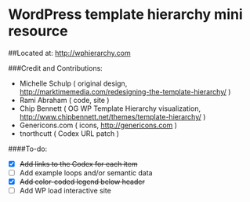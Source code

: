 WordPress template hierarchy mini resource
==========================================

##Located at: http://wphierarchy.com

###Credit and Contributions:

- Michelle Schulp ( original design, http://marktimemedia.com/redesigning-the-template-hierarchy/ )
- Rami Abraham ( code, site )
- Chip Bennett ( OG WP Template Hierarchy visualization, http://www.chipbennett.net/themes/template-hierarchy/ )
- Genericons.com ( icons, http://genericons.com )
- tnorthcutt ( Codex URL patch )

####To-do:

- [x] ~~Add links to the Codex for each item~~
- [ ] Add example loops and/or semantic data
- [x] ~~Add color-coded legend below header~~
- [ ] Add WP load interactive site
